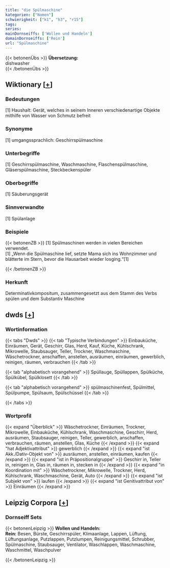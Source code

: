 ```yaml
---
title: "die Spülmaschine"
kategorien: ["Nomen"]
schwierigkeit: ["k1", "h3", "r15"]
tags:
series:
mainDornseiffs: ['Wollen und Handeln']
domainDornseiffs: ['Rein']
url: "Spülmaschine"
---
```


{{< betonenÜbs >}}
**Übersetzung:**  
dishwasher  
{{< /betonenÜbs >}}

## Wiktionary [[+](https://de.wiktionary.org/wiki/Spülmaschine)]

### Bedeutungen
[1] Haushalt: Gerät, welches in seinem Inneren verschiedenartige Objekte mithilfe von Wasser von Schmutz befreit  

### Synonyme
[1] umgangssprachlich: Geschirrspülmaschine  

### Unterbegriffe
[1] Geschirrspülmaschine, Waschmaschine, Flaschenspülmaschine, Gläserspülmaschine, Steckbeckenspüler  

### Oberbegriffe
[1] Säuberungsgerät  

### Sinnverwandte
[1] Spülanlage  

### Beispiele
{{< betonenZB >}}
[1] Spülmaschinen werden in vielen Bereichen verwendet.  
[1] „Wenn die Spülmaschine lief, setzte Mama sich ins Wohnzimmer und blätterte im Stern, bevor die Hausarbeit wieder losging.“[1]  

{{< /betonenZB >}}
### Herkunft
Determinativkompositum, zusammengesetzt aus dem Stamm des Verbs spülen und dem Substantiv Maschine  



## dwds [[+](https://www.dwds.de/wb/Spülmaschine)]

### Wortinformation
{{< tabs "Dwds" >}}
{{< tab "Typische Verbindungen" >}}
Einbauküche, Einräumen, Gerät, Geschirr, Glas, Herd, Kauf, Küche, Kühlschrank, Mikrowelle, Staubsauger, Teller, Trockner, Waschmaschine, Wäschetrockner, anschaffen, anstellen, ausräumen, einräumen, gewerblich, reinigen, räumen, verbrauchen
{{< /tab >}}

{{< tab "alphabetisch vorangehend" >}}
Spüllauge, Spüllappen, Spülküche, Spülkübel, Spülklosett
{{< /tab >}}

{{< tab "alphabetisch vorangehend" >}}
spülmaschinenfest, Spülmittel, Spülpumpe, Spülsaum, Spülschüssel
{{< /tab >}}

{{< /tabs >}}

### Wortprofil
{{< expand "Überblick" >}} Wäschetrockner, Einräumen, Trockner, Mikrowelle, Einbauküche, Kühlschrank, Waschmaschine, Geschirr, Herd, ausräumen, Staubsauger, reinigen, Teller, gewerblich, anschaffen, verbrauchen, räumen, anstellen, Glas, Küche {{< /expand >}}
{{< expand "hat Adjektivattribut" >}} gewerblich {{< /expand >}}
{{< expand "ist Akk./Dativ-Objekt von" >}} ausräumen, anstellen, einräumen, kaufen {{< /expand >}}
{{< expand "ist in Präpositionalgruppe" >}} Geschirr in, Teller in, reinigen in, Glas in, räumen in, stecken in {{< /expand >}}
{{< expand "in Koordination mit" >}} Wäschetrockner, Mikrowelle, Trockner, Herd, Kühlschrank, Waschmaschine, Gerät, Auto {{< /expand >}}
{{< expand "ist Subjekt von" >}} laufen {{< /expand >}}
{{< expand "ist Genitivattribut von" >}} Einräumen {{< /expand >}}

## Leipzig Corpora [[+](https://corpora.uni-leipzig.de/en/res?word=Spülmaschine&corpusId=deu_newscrawl-public_2018)]

### Dornseiff Sets
{{< betonenLeipzig >}}
**Wollen und Handeln:**  
**Rein:** Besen, Bürste, Geschirrspüler, Klimaanlage, Lappen, Lüftung, Lüftungsanlage, Putzlappen, Putzlumpen, Reinigungsmittel, Schrubber, Spülmaschine, Staubsauger, Ventilator, Waschlappen, Waschmaschine, Waschmittel, Waschpulver  

{{< /betonenLeipzig >}}
